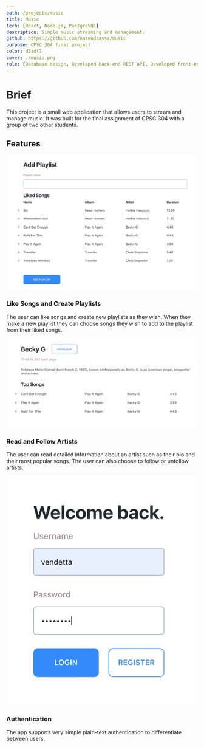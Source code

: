 ```yaml
---
path: /projects/music
title: Music
tech: [React, Node.js, PostgreSQL]
description: Simple music streaming and management.
github: https://github.com/narendrasss/music
purpose: CPSC 304 final project
color: d3adf7
cover: ./music.png
role: [Database design, Developed back-end REST API, Developed front-end interface]
---
```


# Brief

This project is a small web application that allows users to stream and manage music. It was built for the final assignment of CPSC 304 with a group of two other students.

## Features

![create playlist page](./assets/fig02.png)

### Like Songs and Create Playlists

The user can like songs and create new playlists as they wish. When they make a new playlist they can choose songs they wish to add to the playlist from their liked songs.

![artist page](./assets/fig03.png)

### Read and Follow Artists

The user can read detailed information about an artist such as their bio and their most popular songs. The user can also choose to follow or unfollow artists.

![login page](./assets/fig04.png)

### Authentication

The app supports very simple plain-text authentication to differentiate between users.